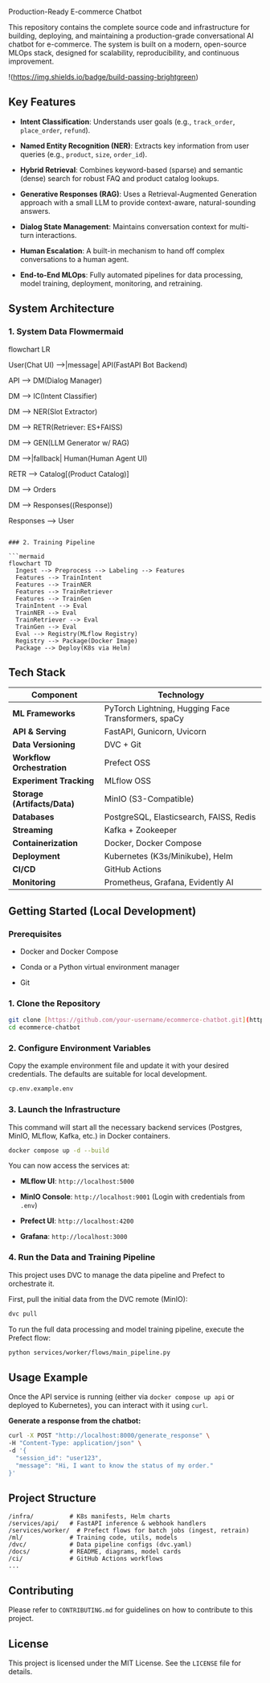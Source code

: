 Production-Ready E-commerce Chatbot

This repository contains the complete source code and infrastructure for building, deploying, and maintaining a production-grade conversational AI chatbot for e-commerce. The system is built on a modern, open-source MLOps stack, designed for scalability, reproducibility, and continuous improvement.

!(https://img.shields.io/badge/build-passing-brightgreen)

## Key Features

- **Intent Classification**: Understands user goals (e.g., `track_order`, `place_order`, `refund`).
    
- **Named Entity Recognition (NER)**: Extracts key information from user queries (e.g., `product`, `size`, `order_id`).
    
- **Hybrid Retrieval**: Combines keyword-based (sparse) and semantic (dense) search for robust FAQ and product catalog lookups.
    
- **Generative Responses (RAG)**: Uses a Retrieval-Augmented Generation approach with a small LLM to provide context-aware, natural-sounding answers.
    
- **Dialog State Management**: Maintains conversation context for multi-turn interactions.
    
- **Human Escalation**: A built-in mechanism to hand off complex conversations to a human agent.
    
- **End-to-End MLOps**: Fully automated pipelines for data processing, model training, deployment, monitoring, and retraining.
    

## System Architecture

### 1. System Data Flowmermaid

flowchart LR

User(Chat UI) -->|message| API(FastAPI Bot Backend)

API --> DM(Dialog Manager)

DM --> IC(Intent Classifier)

DM --> NER(Slot Extractor)

DM --> RETR(Retriever: ES+FAISS)

DM --> GEN(LLM Generator w/ RAG)

DM -->|fallback| Human(Human Agent UI)

RETR --> Catalog[(Product Catalog)]

DM --> Orders

DM --> Responses((Response))

Responses --> User

````

### 2. Training Pipeline

```mermaid
flowchart TD
  Ingest --> Preprocess --> Labeling --> Features
  Features --> TrainIntent
  Features --> TrainNER
  Features --> TrainRetriever
  Features --> TrainGen
  TrainIntent --> Eval
  TrainNER --> Eval
  TrainRetriever --> Eval
  TrainGen --> Eval
  Eval --> Registry(MLflow Registry)
  Registry --> Package(Docker Image)
  Package --> Deploy(K8s via Helm)
````

## Tech Stack

|Component|Technology|
|---|---|
|**ML Frameworks**|PyTorch Lightning, Hugging Face Transformers, spaCy|
|**API & Serving**|FastAPI, Gunicorn, Uvicorn|
|**Data Versioning**|DVC + Git|
|**Workflow Orchestration**|Prefect OSS|
|**Experiment Tracking**|MLflow OSS|
|**Storage (Artifacts/Data)**|MinIO (S3-Compatible)|
|**Databases**|PostgreSQL, Elasticsearch, FAISS, Redis|
|**Streaming**|Kafka + Zookeeper|
|**Containerization**|Docker, Docker Compose|
|**Deployment**|Kubernetes (K3s/Minikube), Helm|
|**CI/CD**|GitHub Actions|
|**Monitoring**|Prometheus, Grafana, Evidently AI|

## Getting Started (Local Development)

### Prerequisites

- Docker and Docker Compose
    
- Conda or a Python virtual environment manager
    
- Git
    

### 1. Clone the Repository

```bash
git clone [https://github.com/your-username/ecommerce-chatbot.git](https://github.com/your-username/ecommerce-chatbot.git)
cd ecommerce-chatbot
```

### 2. Configure Environment Variables

Copy the example environment file and update it with your desired credentials. The defaults are suitable for local development.

```bash
cp.env.example.env
```

### 3. Launch the Infrastructure

This command will start all the necessary backend services (Postgres, MinIO, MLflow, Kafka, etc.) in Docker containers.

```bash
docker compose up -d --build
```

You can now access the services at:

- **MLflow UI**: `http://localhost:5000`
    
- **MinIO Console**: `http://localhost:9001` (Login with credentials from `.env`)
    
- **Prefect UI**: `http://localhost:4200`
    
- **Grafana**: `http://localhost:3000`
    

### 4. Run the Data and Training Pipeline

This project uses DVC to manage the data pipeline and Prefect to orchestrate it.

First, pull the initial data from the DVC remote (MinIO):


```bash
dvc pull
```

To run the full data processing and model training pipeline, execute the Prefect flow:

```bash
python services/worker/flows/main_pipeline.py
```

## Usage Example

Once the API service is running (either via `docker compose up api` or deployed to Kubernetes), you can interact with it using `curl`.

**Generate a response from the chatbot:**

```bash
curl -X POST "http://localhost:8000/generate_response" \
-H "Content-Type: application/json" \
-d '{
  "session_id": "user123",
  "message": "Hi, I want to know the status of my order."
}'
```

## Project Structure

```
/infra/          # K8s manifests, Helm charts
/services/api/   # FastAPI inference & webhook handlers
/services/worker/  # Prefect flows for batch jobs (ingest, retrain)
/ml/             # Training code, utils, models
/dvc/            # Data pipeline configs (dvc.yaml)
/docs/           # README, diagrams, model cards
/ci/             # GitHub Actions workflows
...
```

## Contributing

Please refer to `CONTRIBUTING.md` for guidelines on how to contribute to this project.

## License

This project is licensed under the MIT License. See the `LICENSE` file for details.

